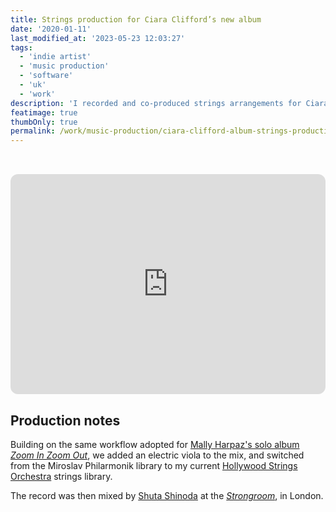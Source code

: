 ```yaml
---
title: Strings production for Ciara Clifford’s new album
date: '2020-01-11'
last_modified_at: '2023-05-23 12:03:27'
tags:
  - 'indie artist'
  - 'music production'
  - 'software'
  - 'uk'
  - 'work'
description: 'I recorded and co-produced strings arrangements for Ciara Clifford’s eponymous debut album, in collaboration with professional viola player Paolo Clementi.'
featimage: true
thumbOnly: true
permalink: /work/music-production/ciara-clifford-album-strings-production/
---
```

<iframe style="margin-top:2rem;border-radius:12px" src="https://open.spotify.com/embed/album/4jaYdZbqJG4JVJrUVujqV7?utm_source=generator&theme=0" width="100%" height="352" frameBorder="0" allowfullscreen="" allow="autoplay; clipboard-write; encrypted-media; fullscreen; picture-in-picture" loading="lazy"></iframe>

## Production notes

Building on the same workflow adopted for [Mally Harpaz's solo album _Zoom In Zoom Out_](/work/music-production/zoom-in-zoom-out-mally-harpaz-album-strings-production/), we added an electric viola to the mix, and switched from the Miroslav Philarmonik library to my current [Hollywood Strings Orchestra](https://www.soundsonline.com/orchestral/hollywood-orchestra-opus-edition) strings library.

The record was then mixed by [Shuta Shinoda](https://www.soundonsound.com/people/talkback-shuta-shinoda) at the [_Strongroom_](https://www.strongroom.com/), in London.